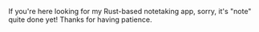 If you're here looking for my Rust-based notetaking app, sorry, it's "note" quite done yet!
Thanks for having patience.
